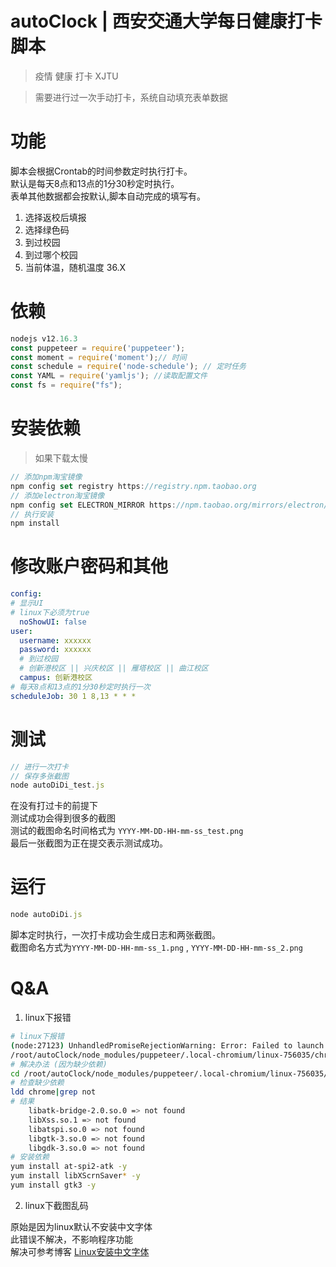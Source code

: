 autoClock | 西安交通大学每日健康打卡脚本
=========
>  疫情 健康 打卡  XJTU 

> 需要进行过一次手动打卡，系统自动填充表单数据

功能
======
脚本会根据Crontab的时间参数定时执行打卡。  
默认是每天8点和13点的1分30秒定时执行。  
表单其他数据都会按默认,脚本自动完成的填写有。
1. 选择返校后填报
2. 选择绿色码
3. 到过校园
4. 到过哪个校园
5. 当前体温，随机温度 36.X

依赖
======
```js
nodejs v12.16.3
const puppeteer = require('puppeteer');
const moment = require('moment');// 时间
const schedule = require('node-schedule'); // 定时任务
const YAML = require('yamljs'); //读取配置文件
const fs = require("fs"); 
```

安装依赖
======
> 如果下载太慢
```js
// 添加npm淘宝镜像
npm config set registry https://registry.npm.taobao.org
// 添加electron淘宝镜像
npm config set ELECTRON_MIRROR https://npm.taobao.org/mirrors/electron/
// 执行安装
npm install
```


修改账户密码和其他
======
```yml
config: 
# 显示UI
# linux下必须为true
  noShowUI: false
user: 
  username: xxxxxx
  password: xxxxxx
  # 到过校园
  # 创新港校区 || 兴庆校区 || 雁塔校区 || 曲江校区
  campus: 创新港校区
# 每天8点和13点的1分30秒定时执行一次
scheduleJob: 30 1 8,13 * * *
```
测试
======
```js
// 进行一次打卡
// 保存多张截图
node autoDiDi_test.js
```
在没有打过卡的前提下  
测试成功会得到很多的截图  
测试的截图命名时间格式为   `YYYY-MM-DD-HH-mm-ss_test.png`  
最后一张截图为正在提交表示测试成功。

运行
======
```js
node autoDiDi.js
```
脚本定时执行，一次打卡成功会生成日志和两张截图。   
截图命名方式为`YYYY-MM-DD-HH-mm-ss_1.png` ,  `YYYY-MM-DD-HH-mm-ss_2.png`


Q&A
=====
1. linux下报错 
```bash
# linux下报错 
(node:27123) UnhandledPromiseRejectionWarning: Error: Failed to launch the browser process!
/root/autoClock/node_modules/puppeteer/.local-chromium/linux-756035/chrome-linux/chrome: error while loading shared libraries: libatk-bridge-2.0.so.0: cannot open shared object file: No such file or directory
# 解决办法 (因为缺少依赖)
cd /root/autoClock/node_modules/puppeteer/.local-chromium/linux-756035/chrome-linux/
# 检查缺少依赖
ldd chrome|grep not
# 结果
	libatk-bridge-2.0.so.0 => not found
	libXss.so.1 => not found
	libatspi.so.0 => not found
	libgtk-3.so.0 => not found
	libgdk-3.so.0 => not found
# 安装依赖
yum install at-spi2-atk -y
yum install libXScrnSaver* -y
yum install gtk3 -y
```
2. linux下截图乱码 

原始是因为linux默认不安装中文字体  
此错误不解决，不影响程序功能   
解决可参考博客 [Linux安装中文字体](https://www.cnblogs.com/huangyanqi/p/10609587.html)